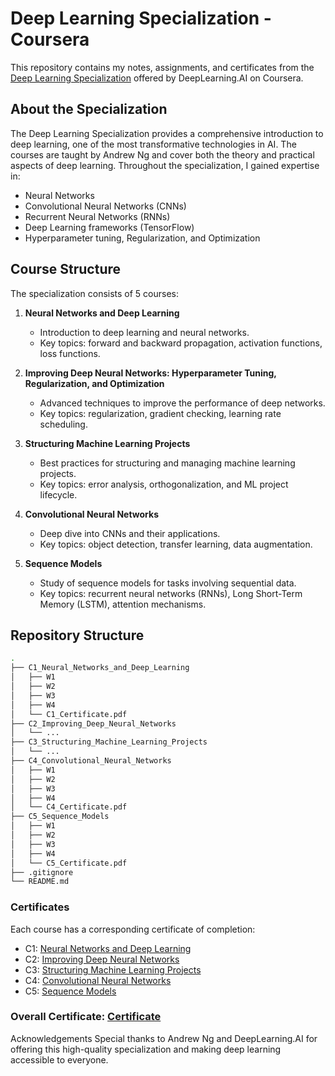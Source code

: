 # Deep Learning Specialization - Coursera

This repository contains my notes, assignments, and certificates from the [Deep Learning Specialization](https://www.coursera.org/specializations/deep-learning?utm_medium=sem&utm_source=gg&utm_campaign=B2C_NAMER_deep-learning_deeplearning-ai_FTCOF_specializations_country-US-country-CA&campaignid=904733485&adgroupid=148411448815&device=c&keyword=&matchtype=&network=g&devicemodel=&adposition=&creativeid=654837734383&hide_mobile_promo&gad_source=1&gclid=Cj0KCQjw6oi4BhD1ARIsAL6pox1Y0CO-KqQM5he04ezVNSSb6vG8uo8g_ygIcY-VOtOJf7aAi2MdUeYaAs2cEALw_wcB) offered by DeepLearning.AI on Coursera.

## About the Specialization

The Deep Learning Specialization provides a comprehensive introduction to deep learning, one of the most transformative technologies in AI. The courses are taught by Andrew Ng and cover both the theory and practical aspects of deep learning. Throughout the specialization, I gained expertise in:

- Neural Networks
- Convolutional Neural Networks (CNNs)
- Recurrent Neural Networks (RNNs)
- Deep Learning frameworks (TensorFlow)
- Hyperparameter tuning, Regularization, and Optimization

## Course Structure

The specialization consists of 5 courses:

1. **Neural Networks and Deep Learning**
   - Introduction to deep learning and neural networks.
   - Key topics: forward and backward propagation, activation functions, loss functions.

2. **Improving Deep Neural Networks: Hyperparameter Tuning, Regularization, and Optimization**
   - Advanced techniques to improve the performance of deep networks.
   - Key topics: regularization, gradient checking, learning rate scheduling.

3. **Structuring Machine Learning Projects**
   - Best practices for structuring and managing machine learning projects.
   - Key topics: error analysis, orthogonalization, and ML project lifecycle.

4. **Convolutional Neural Networks**
   - Deep dive into CNNs and their applications.
   - Key topics: object detection, transfer learning, data augmentation.

5. **Sequence Models**
   - Study of sequence models for tasks involving sequential data.
   - Key topics: recurrent neural networks (RNNs), Long Short-Term Memory (LSTM), attention mechanisms.

## Repository Structure

```bash
.
├── C1_Neural_Networks_and_Deep_Learning
│   ├── W1
│   ├── W2
│   ├── W3
│   ├── W4
│   └── C1_Certificate.pdf
├── C2_Improving_Deep_Neural_Networks
│   └── ...
├── C3_Structuring_Machine_Learning_Projects
│   └── ...
├── C4_Convolutional_Neural_Networks
│   ├── W1
│   ├── W2
│   ├── W3
│   ├── W4
│   └── C4_Certificate.pdf
├── C5_Sequence_Models
│   ├── W1
│   ├── W2
│   ├── W3
│   ├── W4
│   └── C5_Certificate.pdf
├── .gitignore
└── README.md
```

### Certificates

Each course has a corresponding certificate of completion:
- C1: [Neural Networks and Deep Learning](C1/C1_Certificate.pdf)
- C2: [Improving Deep Neural Networks](C2/C2_Certificate.pdf)
- C3: [Structuring Machine Learning Projects](C3/C3_Certificate.pdf)
- C4: [Convolutional Neural Networks](C4/C4_Certificate.pdf)
- C5: [Sequence Models](C5/C5_Certificate.pdf)

### Overall Certificate: [Certificate](Coursera_Deep_Learning_Specialization_Certificate.pdf)

Acknowledgements
Special thanks to Andrew Ng and DeepLearning.AI for offering this high-quality specialization and making deep learning accessible to everyone.